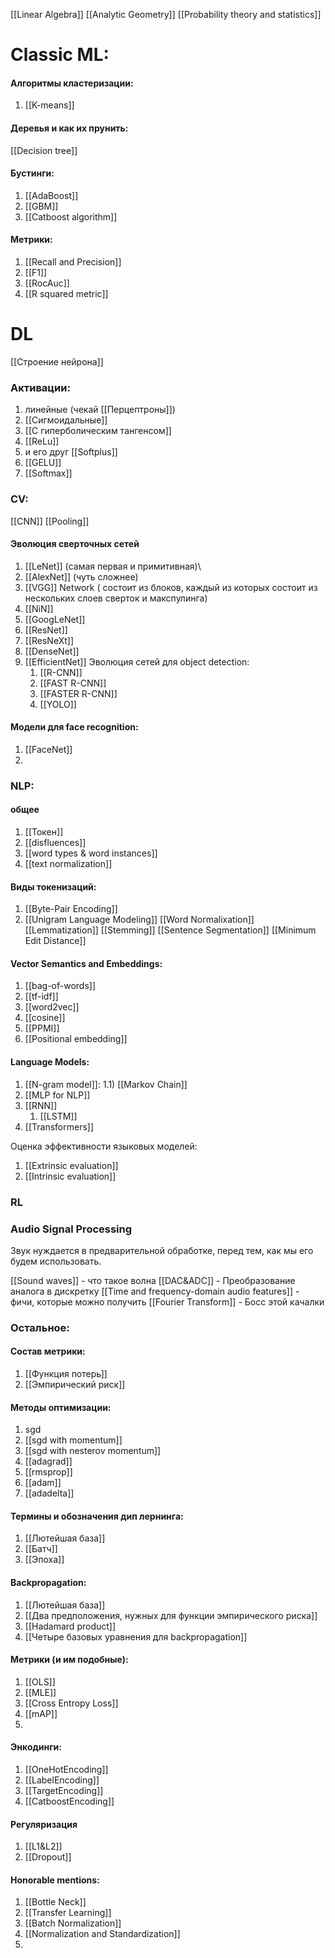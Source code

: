 [[Linear Algebra]]
[[Analytic Geometry]]
[[Probability theory and statistics]]
# Classic ML:
#### Алгоритмы кластеризации:
1) [[K-means]]
#### Деревья и как их прунить: 
[[Decision tree]]
#### Бустинги:
1) [[AdaBoost]]
2) [[GBM]]
3) [[Catboost algorithm]]
#### Метрики:
1) [[Recall and Precision]]
2) [[F1]]
3) [[RocAuc]]
4) [[R squared metric]]
# DL
[[Строение нейрона]]
### Активации:
1) линейные (чекай [[Перцептроны]])
2) [[Сигмоидальные]]
3) [[С гиперболическим тангенсом]]
4) [[ReLu]]
5) и его друг [[Softplus]]
6) [[GELU]]
7) [[Softmax]]
### CV:
[[CNN]]
[[Pooling]]
#### Эволюция сверточных сетей
1) [[LeNet]] (самая первая и примитивная)\
2) [[AlexNet]] (чуть сложнее)
3) [[VGG]] Network ( состоит из блоков, каждый из которых состоит из нескольких слоев сверток и макспулинга)
4) [[NiN]]
5) [[GoogLeNet]]
6) [[ResNet]]
7) [[ResNeXt]]
8) [[DenseNet]]
9) [[EfficientNet]]
Эволюция сетей для object detection:
	1) [[R-CNN]]
	2) [[FAST R-CNN]]
	3) [[FASTER R-CNN]]
	4) [[YOLO]]
#### Модели для face recognition:
1) [[FaceNet]]
2) 


### NLP:
#### общее
1) [[Токен]]
2) [[disfluences]]
3) [[word types & word instances]]
4) [[text normalization]]

#### Виды токенизаций:
1) [[Byte-Pair Encoding]]
2) [[Unigram Language Modeling]]
[[Word Normalixation]]
[[Lemmatization]]
[[Stemming]]
[[Sentence Segmentation]]
[[Minimum Edit Distance]]

#### Vector Semantics and Embeddings:
1) [[bag-of-words]]
2) [[tf-idf]]
3) [[word2vec]]
4) [[cosine]]
5) [[PPMI]]
6) [[Positional embedding]]

#### Language Models:
1) [[N-gram model]]:
		1.1)  [[Markov Chain]]
2) [[MLP for NLP]]
3) [[RNN]]
	1) [[LSTM]]
4) [[Transformers]]

Оценка эффективности языковых моделей:
1) [[Extrinsic evaluation]]
2) [[Intrinsic evaluation]]
### RL

### Audio Signal Processing

Звук нуждается в предварительной обработке, перед тем, как мы его будем использовать.

[[Sound waves]] - что такое волна
[[DAC&ADC]]  - Преобразование аналога в дискретку
[[Time and frequency-domain audio features]] - фичи, которые можно получить
[[Fourier Transform]] - Босс этой качалки
### Остальное:
#### Состав метрики:
1) [[Функция потерь]]
2) [[Эмпирический риск]]

#### Методы оптимизации:
1) sgd
2) [[sgd with momentum]]
3) [[sgd with nesterov momentum]]
4) [[adagrad]]
5) [[rmsprop]]
6) [[adam]]
7) [[adadelta]]


#### Термины и обозначения дип лернинга: 
1) [[Лютейшая база]] 
2) [[Батч]]
3) [[Эпоха]]

#### Backpropagation:
1) [[Лютейшая база]]
2) [[Два предположения, нужных для функции эмпирического риска]]
3) [[Hadamard product]]
4) [[Четыре базовых уравнения для backpropagation]]


#### Метрики (и им подобные):
1) [[OLS]]
2) [[MLE]]
3) [[Cross Entropy Loss]]
4) [[mAP]]
5) 

#### Энкодинги:
1) [[OneHotEncoding]]
2) [[LabelEncoding]]
3) [[TargetEncoding]]
4) [[CatboostEncoding]]

#### Регуляризация 
1) [[L1&L2]]
2) [[Dropout]]

#### Honorable mentions:
1) [[Bottle Neck]]
2) [[Transfer Learning]]
3) [[Batch Normalization]]
4) [[Normalization and Standardization]]
5) 